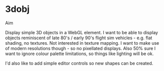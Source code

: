 # 3dobj

Aim

Display simple 3D objects in a WebGL element.  I want to be able to display objects reminiscent of late 80's / early 90's flight sim vehicles - e.g. flat shading, no textures.  Not interested in texture mapping.  I want to make use of modern resolutions though - so no pixellated displays.  Also 50% sure I want to ignore colour palette limitations, so things like lighting will be ok.

I'd also like to add simple editor controls so new shapes can be created.
